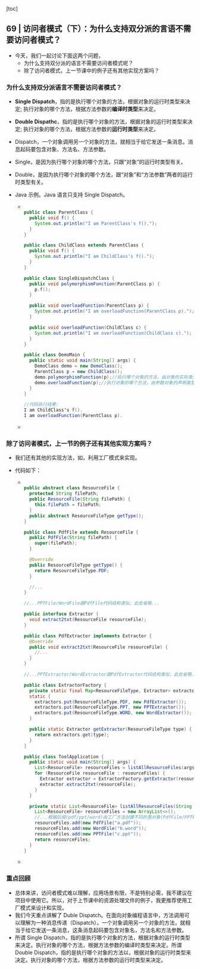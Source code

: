 [toc]

## 69 | 访问者模式（下）：为什么支持双分派的言语不需要访问者模式？

-   今天，我们一起讨论下面这两个问题，
    -   为什么支持双分派的语言不需要访问者模式呢？
    -   除了访问者模式，上一节课中的例子还有其他实现方案吗？

### 为什么支持双分派语言不需要访问者模式？

-   **Single Dispatch**，指的是执行哪个对象的方法，根据对象的运行时类型来决定; 执行对象的哪个方法，根据方法参数的**编译时类型**来决定。

-   **Double Dispathc**，指的是执行哪个对象的方法，根据对象的运行时类型来决定; 执行对象的哪个方法，根据方法参数的**运行时类型**来决定。

-   Dispatch，一个对象调用另一个对象的方法，就相当于给它发送一条消息。消息起码要包含对象、方法名、方法参数。

-   Single，是因为执行哪个对象的哪个方法，只跟“对象”的运行时类型有关。

-   Double，是因为执行哪个对象的哪个方法，跟“对象”和“方法参数”两者的运行时类型有关。

-   Java 示例。Java 语言只支持 Single Dispatch。

    -   ```java
        
        public class ParentClass {
          public void f() {
            System.out.println("I am ParentClass's f().");
          }
        }
        
        public class ChildClass extends ParentClass {
          public void f() {
            System.out.println("I am ChildClass's f().");
          }
        }
        
        public class SingleDispatchClass {
          public void polymorphismFunction(ParentClass p) {
            p.f();
          }
        
          public void overloadFunction(ParentClass p) {
            System.out.println("I am overloadFunction(ParentClass p).");
          }
        
          public void overloadFunction(ChildClass c) {
            System.out.println("I am overloadFunction(ChildClass c).");
          }
        }
        
        public class DemoMain {
          public static void main(String[] args) {
            DemoClass demo = new DemoClass();
            ParentClass p = new ChildClass();
            demo.polymorphismFunction(p);//执行哪个对象的方法，由对象的实际类型决定
            demo.overloadFunction(p);//执行对象的哪个方法，由参数对象的声明类型决定
          }
        }
        
        //代码执行结果:
        I am ChildClass's f().
        I am overloadFunction(ParentClass p).
        ```

    -   

### 除了访问者模式，上一节的例子还有其他实现方案吗？

-   我们还有其他的实现方法，如，利用工厂模式来实现。

-   代码如下：

    -   ```java
        
        public abstract class ResourceFile {
          protected String filePath;
          public ResourceFile(String filePath) {
            this.filePath = filePath;
          }
          public abstract ResourceFileType getType();
        }
        
        public class PdfFile extends ResourceFile {
          public PdfFile(String filePath) {
            super(filePath);
          }
        
          @Override
          public ResourceFileType getType() {
            return ResourceFileType.PDF;
          }
        
          //...
        }
        
        //...PPTFile/WordFile跟PdfFile代码结构类似，此处省略...
        
        public interface Extractor {
          void extract2txt(ResourceFile resourceFile);
        }
        
        public class PdfExtractor implements Extractor {
          @Override
          public void extract2txt(ResourceFile resourceFile) {
            //...
          }
        }
        
        //...PPTExtractor/WordExtractor跟PdfExtractor代码结构类似，此处省略...
        
        public class ExtractorFactory {
          private static final Map<ResourceFileType, Extractor> extractors = new HashMap<>();
          static {
            extractors.put(ResourceFileType.PDF, new PdfExtractor());
            extractors.put(ResourceFileType.PPT, new PPTExtractor());
            extractors.put(ResourceFileType.WORD, new WordExtractor());
          }
        
          public static Extractor getExtractor(ResourceFileType type) {
            return extractors.get(type);
          }
        }
        
        public class ToolApplication {
          public static void main(String[] args) {
            List<ResourceFile> resourceFiles = listAllResourceFiles(args[0]);
            for (ResourceFile resourceFile : resourceFiles) {
              Extractor extractor = ExtractorFactory.getExtractor(resourceFile.getType());
              extractor.extract2txt(resourceFile);
            }
          }
        
          private static List<ResourceFile> listAllResourceFiles(String resourceDirectory) {
            List<ResourceFile> resourceFiles = new ArrayList<>();
            //...根据后缀(pdf/ppt/word)由工厂方法创建不同的类对象(PdfFile/PPTFile/WordFile)
            resourceFiles.add(new PdfFile("a.pdf"));
            resourceFiles.add(new WordFile("b.word"));
            resourceFiles.add(new PPTFile("c.ppt"));
            return resourceFiles;
          }
        }
        ```

    -   

### 重点回顾

-   总体来讲，访问者模式难以理解，应用场景有限，不是特别必需，我不建议在项目中使用它。所以，对于上节课中的资源处理文件的例子，我更推荐使用工厂模式来设计和实现。
-   我们今天重点讲解了 Duble Dispatch。在面向对象编程语言中，方法调用可以理解为一种消息传递（Dispatch）。一个对象调用另一个对象的方法，就相当于给它发送一条消息，这条消息起码要包含对象名，方法名和方法参数。
-   所谓 Single Dispatch，指的是执行哪个对象的方法，根据对象的运行时类型来决定。执行对象的哪个方法，根据方法参数的编译时类型来决定。所谓 Double Dispatch，指的是执行哪个对象的方法以，根据对象的运行时类型来决定。执行对象的哪个方法，根据方法参数的运行时类型来决定。

